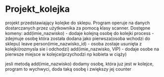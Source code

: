 # Projekt_kolejka
projekt przedstawiający kolejke do sklepu. Program operuje na danych dostarczanych przez użytkownika za pomocą klasy scanner.
Dostępne komeny:
add(imie_nazwisko) - dodaje kolejną osobę do kolejki
process - zdejmuje osobę która została dodana jako pierwsza(osoba wchodzi do sklepu)
leave person(imie_nazwisko_id) - osoba zostaje usunięta z kolejki(rozmysla sie i odchodzi)
add(imie_nazwisko, VIP) - dodaje osobe na pierwsze miejsce w kolejce(przychodzi np kobieta w ciąży)

jesli metodą add(imie_nazwisko) dodamy osobę, która juz jest w kolejce, program to wychwyci, doda taką osobę i zwiększy jej counter 
